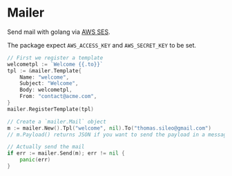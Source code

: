 # Mailer

Send mail with golang via [AWS SES](https://aws.amazon.com/ses/).

The package expect `AWS_ACCESS_KEY` and `AWS_SECRET_KEY` to be set.

```go
// First we register a template
welcometpl := `Welcome {{.to}}`
tpl := &mailer.Template{
	Name: "welcome",
	Subject: "Welcome",
	Body: welcometpl,
	From: "contact@acme.com",
}
mailer.RegisterTemplate(tpl)

// Create a `mailer.Mail` object
m := mailer.New().Tpl("welcome", nil).To("thomas.sileo@gmail.com")
// m.Payload() returns JSON if you want to send the payload in a message queue

// Actually send the mail
if err := mailer.Send(m); err != nil {
	panic(err)
}
```
